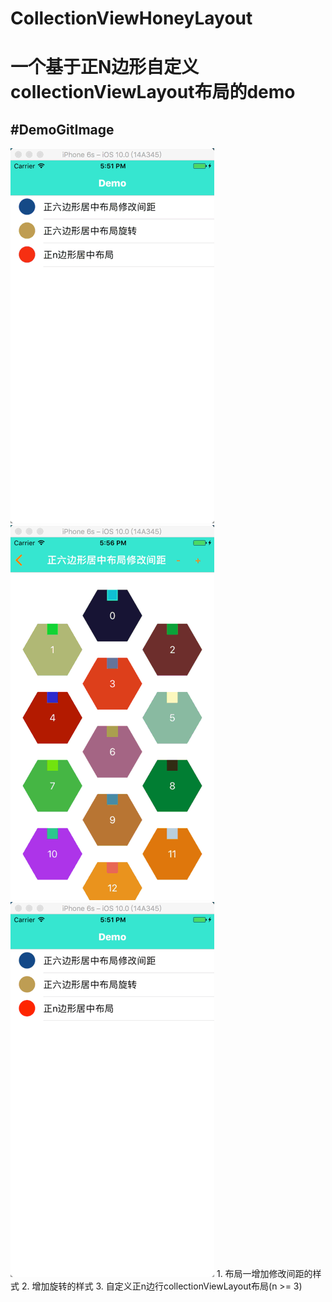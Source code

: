 # CollectionViewHoneyLayout
一个基于正N边形自定义collectionViewLayout布局的demo
============
#DemoGitImage
---------
![image](https://github.com/chenhuc/CollectionViewHoneyLayout/blob/master/1.gif)
![image](https://github.com/chenhuc/CollectionViewHoneyLayout/blob/master/2.gif)
![image](https://github.com/chenhuc/CollectionViewHoneyLayout/blob/master/3.gif)
                    1. 布局一增加修改间距的样式
                    2. 增加旋转的样式
                    3. 自定义正n边行collectionViewLayout布局(n >= 3)
